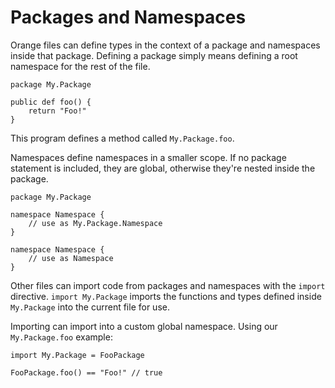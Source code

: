 # Packages and Namespaces

Orange files can define types in the context of a package and namespaces inside that package. Defining a package simply means defining a root namespace for the rest of the file.

```
package My.Package

public def foo() {
	return "Foo!"
}
```

This program defines a method called `My.Package.foo`.

Namespaces define namespaces in a smaller scope. If no package statement is included, they are global, otherwise they're nested inside the package.

```
package My.Package

namespace Namespace {
	// use as My.Package.Namespace
}
```

```
namespace Namespace {
	// use as Namespace
}
```

Other files can import code from packages and namespaces with the `import` directive. `import My.Package` imports the functions and types defined inside `My.Package` into the current file for use.

Importing can import into a custom global namespace. Using our `My.Package.foo` example:

```
import My.Package = FooPackage

FooPackage.foo() == "Foo!" // true
```
